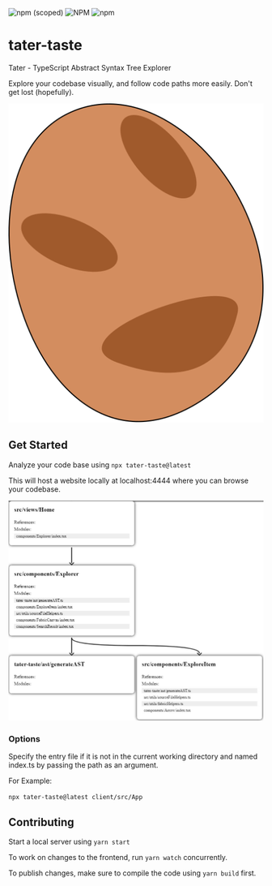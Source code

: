 ![npm (scoped)](https://img.shields.io/npm/v/tater-taste?label=NPM) ![NPM](https://img.shields.io/npm/l/tater-taste?label=License) ![npm](https://img.shields.io/npm/dt/tater-taste?label=Downloads)

# tater-taste
Tater - TypeScript Abstract Syntax Tree Explorer

Explore your codebase visually, and follow code paths more easily. Don't get lost (hopefully).

![](https://github.com/jtmckay/tater-taste/blob/main/client/public/tater.svg)

## Get Started

Analyze your code base using `npx tater-taste@latest`

This will host a website locally at localhost:4444 where you can browse your codebase.

![](https://github.com/jtmckay/tater-taste/blob/main/client/public/Capture.JPG)

### Options
Specify the entry file if it is not in the current working directory and named index.ts by passing the path as an argument.

For Example:

`npx tater-taste@latest client/src/App`

## Contributing

Start a local server using `yarn start`

To work on changes to the frontend, run `yarn watch` concurrently.

To publish changes, make sure to compile the code using `yarn build` first.
